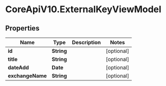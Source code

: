 # CoreApiV10.ExternalKeyViewModel

## Properties
Name | Type | Description | Notes
------------ | ------------- | ------------- | -------------
**id** | **String** |  | [optional] 
**title** | **String** |  | [optional] 
**dateAdd** | **Date** |  | [optional] 
**exchangeName** | **String** |  | [optional] 


